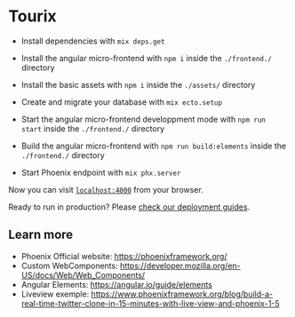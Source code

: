 # Tourix

  * Install dependencies with `mix deps.get`
  * Install the angular micro-frontend with `npm i` inside the `./frontend./` directory
  * Install the basic assets with `npm i` inside the `./assets/` directory
  * Create and migrate your database with `mix ecto.setup`


  * Start the angular micro-frontend developpment mode with `npm run start` inside the `./frontend./` directory
  * Build the angular micro-frontend with `npm run build:elements` inside the `./frontend./` directory
  * Start Phoenix endpoint with `mix phx.server`

Now you can visit [`localhost:4000`](http://localhost:4000) from your browser.

Ready to run in production? Please [check our deployment guides](https://hexdocs.pm/phoenix/deployment.html).

## Learn more

  * Phoenix Official website: https://phoenixframework.org/
  * Custom WebComponents: https://developer.mozilla.org/en-US/docs/Web/Web_Components/
  * Angular Elements: https://angular.io/guide/elements
  * Liveview exemple: https://www.phoenixframework.org/blog/build-a-real-time-twitter-clone-in-15-minutes-with-live-view-and-phoenix-1-5
